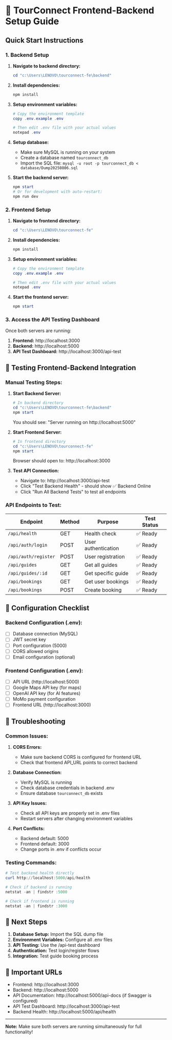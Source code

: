 # 🚀 TourConnect Frontend-Backend Setup Guide

## Quick Start Instructions

### 1. Backend Setup

1. **Navigate to backend directory:**

   ```powershell
   cd "c:\Users\LENOVO\tourconnect-fe\backend"
   ```

2. **Install dependencies:**

   ```powershell
   npm install
   ```

3. **Setup environment variables:**

   ```powershell
   # Copy the environment template
   copy .env.example .env

   # Then edit .env file with your actual values
   notepad .env
   ```

4. **Setup database:**

   - Make sure MySQL is running on your system
   - Create a database named `tourconnect_db`
   - Import the SQL file: `mysql -u root -p tourconnect_db < database/Dump20250806.sql`

5. **Start the backend server:**
   ```powershell
   npm start
   # Or for development with auto-restart:
   npm run dev
   ```

### 2. Frontend Setup

1. **Navigate to frontend directory:**

   ```powershell
   cd "c:\Users\LENOVO\tourconnect-fe"
   ```

2. **Install dependencies:**

   ```powershell
   npm install
   ```

3. **Setup environment variables:**

   ```powershell
   # Copy the environment template
   copy .env.example .env

   # Then edit .env file with your actual values
   notepad .env
   ```

4. **Start the frontend server:**
   ```powershell
   npm start
   ```

### 3. Access the API Testing Dashboard

Once both servers are running:

1. **Frontend:** http://localhost:3000
2. **Backend:** http://localhost:5000
3. **API Test Dashboard:** http://localhost:3000/api-test

## 🧪 Testing Frontend-Backend Integration

### Manual Testing Steps:

1. **Start Backend Server:**

   ```powershell
   # In backend directory
   cd "c:\Users\LENOVO\tourconnect-fe\backend"
   npm start
   ```

   You should see: "Server running on http://localhost:5000"

2. **Start Frontend Server:**

   ```powershell
   # In frontend directory
   cd "c:\Users\LENOVO\tourconnect-fe"
   npm start
   ```

   Browser should open to: http://localhost:3000

3. **Test API Connection:**
   - Navigate to: http://localhost:3000/api-test
   - Click "Test Backend Health" - should show ✅ Backend Online
   - Click "Run All Backend Tests" to test all endpoints

### API Endpoints to Test:

| Endpoint             | Method | Purpose             | Test Status |
| -------------------- | ------ | ------------------- | ----------- |
| `/api/health`        | GET    | Health check        | ✅ Ready    |
| `/api/auth/login`    | POST   | User authentication | ✅ Ready    |
| `/api/auth/register` | POST   | User registration   | ✅ Ready    |
| `/api/guides`        | GET    | Get all guides      | ✅ Ready    |
| `/api/guides/:id`    | GET    | Get specific guide  | ✅ Ready    |
| `/api/bookings`      | GET    | Get user bookings   | ✅ Ready    |
| `/api/bookings`      | POST   | Create booking      | ✅ Ready    |

## 🔧 Configuration Checklist

### Backend Configuration (.env):

- [ ] Database connection (MySQL)
- [ ] JWT secret key
- [ ] Port configuration (5000)
- [ ] CORS allowed origins
- [ ] Email configuration (optional)

### Frontend Configuration (.env):

- [ ] API URL (http://localhost:5000)
- [ ] Google Maps API key (for maps)
- [ ] OpenAI API key (for AI features)
- [ ] MoMo payment configuration
- [ ] Frontend URL (http://localhost:3000)

## 🐛 Troubleshooting

### Common Issues:

1. **CORS Errors:**

   - Make sure backend CORS is configured for frontend URL
   - Check that frontend API_URL points to correct backend

2. **Database Connection:**

   - Verify MySQL is running
   - Check database credentials in backend .env
   - Ensure database `tourconnect_db` exists

3. **API Key Issues:**

   - Check all API keys are properly set in .env files
   - Restart servers after changing environment variables

4. **Port Conflicts:**
   - Backend default: 5000
   - Frontend default: 3000
   - Change ports in .env if conflicts occur

### Testing Commands:

```powershell
# Test backend health directly
curl http://localhost:5000/api/health

# Check if backend is running
netstat -an | findstr :5000

# Check if frontend is running
netstat -an | findstr :3000
```

## 📝 Next Steps

1. **Database Setup:** Import the SQL dump file
2. **Environment Variables:** Configure all .env files
3. **API Testing:** Use the /api-test dashboard
4. **Authentication:** Test login/register flows
5. **Integration:** Test guide booking process

## 🔗 Important URLs

- Frontend: http://localhost:3000
- Backend: http://localhost:5000
- API Documentation: http://localhost:5000/api-docs (if Swagger is configured)
- API Test Dashboard: http://localhost:3000/api-test
- Backend Health: http://localhost:5000/api/health

---

**Note:** Make sure both servers are running simultaneously for full functionality!
